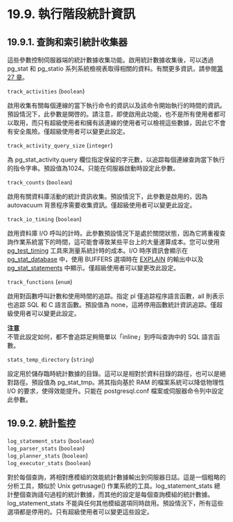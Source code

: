 # 19.9. 執行階段統計資訊

## 19.9.1. 查詢和索引統計收集器

這些參數控制伺服器端的統計數據收集功能。啟用統計數據收集後，可以透過 pg\_stat 和 pg\_statio 系列系統檢視表取得相關的資料。有關更多資訊，請參閱[第 27 章](../monitoring-database-activity/)。

`track_activities` \(`boolean`\)

啟用收集有關每個連線的當下執行命令的資訊以及該命令開始執行的時間的資訊。預設情況下，此參數是開啓的。請注意，即使啟用此功能，也不是所有使用者都可以取用，而只有超級使用者和擁有該連線的使用者可以檢視這些數據，因此它不會有安全風險。僅超級使用者可以變更此設定。

`track_activity_query_size` \(`integer`\)

為 pg\_stat\_activity.query 欄位指定保留的字元數，以追踪每個連線查詢當下執行的指令字串。預設值為1024。只能在伺服器啟動時設定此參數。

`track_counts` \(`boolean`\)

啟用有關資料庫活動的統計資訊收集。預設情況下，此參數是啟用的，因為 autovacuum 背景程序需要收集資訊。僅超級使用者可以變更此設定。

`track_io_timing` \(`boolean`\)

啟用資料庫 I/O 呼叫的計時。此參數預設情況下是處於關閉狀態，因為它將重複查詢作業系統當下的時間，這可能會導致某些平台上的大量運算成本。您可以使用 [pg\_test\_timing](../../reference/server-applications/pg_test_timing.md) 工具來測量系統計時的成本。I/O 時序資訊會顯示在 [pg\_stat\_database](../monitoring-database-activity/the-statistics-collector.md) 中，使用 BUFFERS 選項時在 [EXPLAIN](../../reference/sql-commands/explain.md) 的輸出中以及 [pg\_stat\_statements](../../appendixes/additional-supplied-modules/pg_stat_statements.md) 中顯示。僅超級使用者可以變更改此設定。

`track_functions` \(`enum`\)

啟用對函數呼叫計數和使用時間的追踪。指定 pl 僅追踪程序語言函數，all 則表示也追踪 SQL 和 C 語言函數。預設值為 none，這將停用函數統計資訊追踪。僅超級使用者可以變更此設定。

**注意**  
不管此設定如何，都不會追踪足夠簡單以「inline」到呼叫查詢中的 SQL 語言函數。

`stats_temp_directory` \(`string`\)

設定用於儲存臨時統計數據的目錄。這可以是相對於資料目錄的路徑，也可以是絕對路徑。預設值為 pg\_stat\_tmp。將其指向基於 RAM 的檔案系統可以降低物理性 I/O 的要求，使得效能提升。只能在 postgresql.conf 檔案或伺服器命令列中設定此參數。

## 19.9.2. 統計監控

`log_statement_stats` \(`boolean`\)  
`log_parser_stats` \(`boolean`\)  
`log_planner_stats` \(`boolean`\)  
`log_executor_stats` \(`boolean`\)

對於每個查詢，將相對應模組的效能統計數據輸出到伺服器日誌。這是一個粗略的分析工具，類似於 Unix getrusage\(\) 作業系統的工具。log\_statement\_stats 總計整個查詢語句過程的統計數據，而其他的設定是每個查詢模組的統計數據。log\_statement\_stats 不能與任何其他模組選項同時啟用。預設情況下，所有這些選項都是停用的。只有超級使用者可以變更這些設定。

